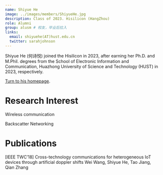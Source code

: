 ```yaml
---
name: Shiyue He
image: ../images/members/ShiyueHe.jpg
description: Class of 2023. Hisilicon (HangZhou)
role: Alumni
group: alusm # 校友，毕业后拉入
links:
  email: shiyuehe(AT)hust.edu.cn
  twitter: sarahjohnson
---
```


Shiyue He (何诗悦) joined the Hisilicon in 2023, after earning her Ph.D. and M.Phil. degrees from the School of Electronic Information and Communication, Huazhong University of Science and Technology (HUST) in 2023, respectively.

[Turn to his homepage](https://xxdhome.github.io/).

Research Interest
===
Wireless communication

Backscatter Networking

Publications
===

[IEEE TWC’18] Cross-technology communications for heterogeneous IoT devices through artificial doppler shifts
Wei Wang, Shiyue He, Tao Jiang, Qian Zhang
